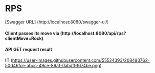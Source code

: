 # RPS

[Swagger URL] (http://localhost:8080/swagger-ui/)
 
 #### Client passes its move via (http://localhost:8080/api/rps?clientMove=Rock)
 
 #### API GET request result
 
 ![] (https://user-images.githubusercontent.com/55524393/208493762-50d46fce-abcc-49ce-89af-0abdf9f674be.png)

